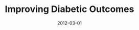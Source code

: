 ---
title: Improving Diabetic Outcomes
articlename: >-
  Peer Mentoring and Financial Incentives to Improve Glucose Control in African American Veterans: A Randomized, Controlled Trial
date: 2012-03-01
summary: >-
  Compared to whites, African Americans have a greater incidence of diabetes, decreased control, and higher rates of micro-vascular complications. A peer mentorship model could be a scalable approach to improving control in this population and reducing disparities in diabetic outcomes.
authors: >-
  Judith A. Long, MD, Erica C. Jahnle, BA, Diane M. Richardson, PhD, George Loewenstein, PhD, and Kevin G. Volpp, MD, PhD
source: 'https://www.ncbi.nlm.nih.gov/pmc/articles/PMC3475415/'
---